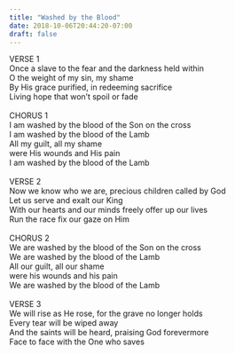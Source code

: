 ```yaml
---
title: "Washed by the Blood"
date: 2018-10-06T20:44:20-07:00
draft: false
---
```


VERSE 1<br />
Once a slave to the fear and the darkness held within<br />
O the weight of my sin, my shame<br />
By His grace purified, in redeeming sacrifice<br />
Living hope that won’t spoil or fade<br />
<br />
CHORUS 1<br />
I am washed by the blood of the Son on the cross<br />
I am washed by the blood of the Lamb<br />
All my guilt, all my shame <br />
were His wounds and His pain<br />
I am washed by the blood of the Lamb<br />
<br />
VERSE 2<br />
Now we know who we are, precious children called by God<br />
Let us serve and exalt our King<br />
With our hearts and our minds freely offer up our lives<br />
Run the race fix our gaze on Him<br />
<br />
CHORUS 2<br />
We are washed by the blood of the Son on the cross<br />
We are washed by the blood of the Lamb<br />
All our guilt, all our shame <br />
were his wounds and his pain<br />
We are washed by the blood of the Lamb<br />
<br />
VERSE 3<br />
We will rise as He rose, for the grave no longer holds<br />
Every tear will be wiped away<br />
And the saints will be heard, praising God forevermore<br />
Face to face with the One who saves<br />